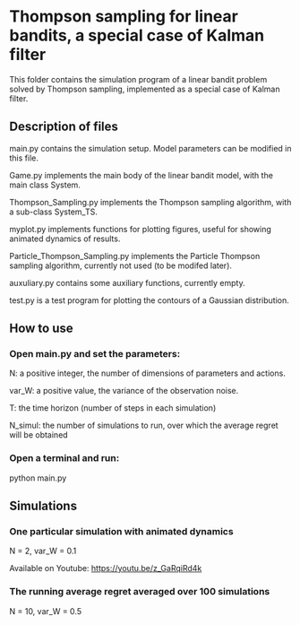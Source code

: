 # Thompson sampling for linear bandits, a special case of Kalman filter

This folder contains the simulation program of a linear bandit problem solved 
by Thompson sampling, implemented as a special case of Kalman filter. 

## Description of files

main.py contains the simulation setup. Model parameters can be modified in this file.

Game.py implements the main body of the linear bandit model, with the main class System. 

Thompson_Sampling.py implements the Thompson sampling algorithm, with a sub-class System_TS.

myplot.py implements functions for plotting figures, useful for showing animated dynamics of results. 

Particle_Thompson_Sampling.py implements the Particle Thompson sampling algorithm, currently not used (to be modifed later). 

auxuliary.py contains some auxiliary functions, currently empty. 

test.py is a test program for plotting the contours of a Gaussian distribution. 

## How to use

### Open main.py and set the parameters: 

N: a positive integer, the number of dimensions of parameters and actions. 

var_W: a positive value, the variance of the observation noise. 

T: the time horizon (number of steps in each simulation)

N_simul: the number of simulations to run, over which the average regret will be obtained

### Open a terminal and run:

python main.py

## Simulations

### One particular simulation with animated dynamics

N = 2, var_W = 0.1

Available on Youtube: https://youtu.be/z_GaRqiRd4k

### The running average regret averaged over 100 simulations

N = 10, var_W = 0.5

